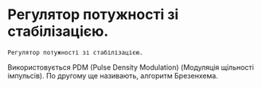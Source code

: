 # Регулятор потужності зі стабілізацією.

	Регулятор потужності зі стабілізацією.
  Використовується PDM (Pulse Density Modulation) (Модуляція щільності імпульсів).
  По другому ще називають, алгоритм Брезенхема.

